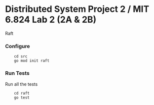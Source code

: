 # Distributed System Project 2 / MIT 6.824 Lab 2 (2A & 2B)

Raft

### Configure
```
    cd src
    go mod init raft
```

### Run Tests
Run all the tests 
```
    cd raft
    go test
```

